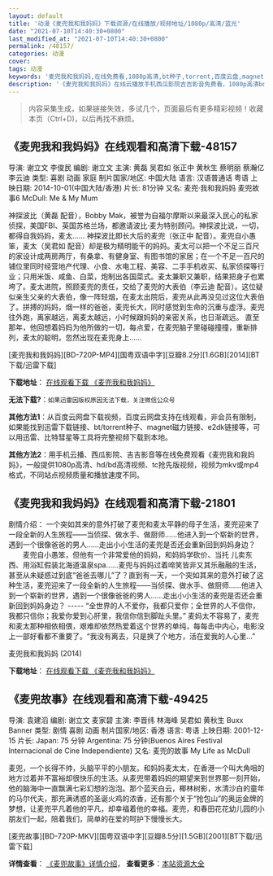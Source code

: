 ```yaml
---
layout: default
title: '动漫《麦兜我和我妈妈》下载资源/在线播放/视频地址/1080p/高清/蓝光'
date: "2021-07-10T14:40:30+0800"
last_modified_at: "2021-07-10T14:40:30+0800"
permalink: /48157/
categories: 动漫
cover:
tags: 动漫
keywords: '麦兜我和我妈妈,在线免费看,1080p高清,bt种子,torrent,百度云盘,magnet,磁力链,迅雷下载资源'
description: '《麦兜我和我妈妈》在线云播放手机西瓜影院吉吉影音免费看，1080p高清bd/hd未删减完整版和tc抢先枪版，mkv/mp4格式，附带bt/torrent种子、magnet/磁力链、百度云盘、网盘资源迅雷下载链接'
---
```


>内容采集生成，如果链接失效，多试几个，页面最后有更多精彩视频！收藏本页（Ctrl+D)，以后再找不麻烦。


## 《麦兜我和我妈妈》在线观看和高清下载-48157

导演: 谢立文 李俊民 编剧: 谢立文 主演: 黄磊 吴君如 张正中 黄秋生 蔡明丽 蔡瀚亿 李云迪 类型: 喜剧 动画 家庭 制片国家/地区: 中国大陆 语言: 汉语普通话 粤语 上映日期: 2014-10-01(中国大陆/香港) 片长: 81分钟 又名: 麦兜·我和我妈妈 麦兜故事6 McDull: Me & My Mum

神探波比（黄磊 配音），Bobby Mak，被誉为自福尔摩斯以来最深入民心的私家侦探，美国FBI、英国苏格兰场，都邀请波比·麦为特别顾问。神探波比说，一切，都得自我妈妈，麦太…… 神探波比即长大后的麦兜（张正中 配音）。麦兜自小愚笨，麦太（吴君如 配音）却是极为精明能干的妈妈。麦太可以把一个不足三百尺的家设计成两房两厅，有桑拿、有健身室、有图书馆的家居；在一个不足一百尺的铺位里同时经营地产代理、小食、水电工程、美容、二手手机收买、私家侦探等行业；只用米饭、咸鱼、白菜，炮制出各国菜式。麦太兼职又兼职，结果把身子也累垮了。麦太进院，照顾麦兜的责任，交给了麦兜的大表伯（李云迪 配音）。这位疑似亲生父亲的大表伯，像一阵轻烟，在麦太出院后，麦兜从此再没见过这位大表伯了。拼搏的妈妈，烟一样的爸爸，麦兜长大，同时感觉到生命的沉重与虚浮。麦兜往外跑，离家越远，离麦太越远，小时候跟妈妈的亲密关系，也日渐疏远。 直至那年，他回想着妈妈为他所做的一切，每点爱，在麦兜脑子里碰碰撞撞，重新排列，麦太的聪明，忽然出现在麦兜身上……


[麦兜我和我妈妈][BD-720P-MP4][国粤双语中字][豆瓣8.2分][1.6GB][2014][BT下载/迅雷下载]

**下载地址**： [在线观看下载 《麦兜我和我妈妈》](https://www.btdx8.com/torrent/mcdull_me_my_mum_2014.html) 


**无法下载?**：`如果迅雷因版权原因无法下载，关注微信公众号 `

**其他方法1**：从百度云网盘下载视频，百度云网盘支持在线观看，非会员有限制，如果能找到迅雷下载链接、bt/torrent种子、magnet磁力链接、e2dk链接等，可以用迅雷、比特彗星等工具将完整视频下载到本地。

**其他方法2**：用手机云播、西瓜影院、吉吉影音等在线免费观看《麦兜我和我妈妈》，一般提供1080p高清、hd/bd高清视频、tc抢先版视频，视频为mkv或mp4格式，不同站点视频质量和播放速度不同。


## 《麦兜我和我妈妈》在线观看和高清下载-21801

剧情介绍： 一个突如其来的意外打破了麦兜和麦太平静的母子生活，麦兜迎来了一段全新的人生旅程——当侦探、做水手、做厨师……他进入到一个崭新的世界，遇到一个很像爸爸的男人……走出小小生活的麦兜是否还会重新回到妈妈身边？ 　　麦兜自小愚笨，但他有一个非常爱他的妈妈，和妈妈学砍价、当托 儿卖东西、用浴缸假装北海道温泉spa……麦兜与妈妈过着啼笑皆非又其乐融融的生活，甚至从未疑惑过到底“爸爸去哪儿”了？直到有一天，一个突如其来的意外打破了这种生活，麦兜迎来了一段全新的人生旅程——当侦探、做水手、做厨师……他进入到一个崭新的世界，遇到一个很像爸爸的男人……走出小小生活的麦兜是否还会重新回到妈妈身边？ ----- “全世界的人不爱你，我都只爱你；全世界的人不信你，我都只信你；我爱你爱到心肝里，我信你信到脚趾头里。” 麦妈太不容易了，麦兜和麦太那种相依相偎，艰难却依然热爱着这个世界的单纯，每每击中内心，电影没上一部好看都不重要了。“我没有离去，只是换了个地方，活在爱我的人心里…”


麦兜我和我妈妈 (2014)

**下载地址**： [在线观看下载 《麦兜我和我妈妈》](https://www.btbtdy.me/btdy/dy929.html) 


## 《麦兜故事》在线观看和高清下载-49425

导演: 袁建滔 编剧: 谢立文 麦家碧 主演: 李晋纬 林海峰 吴君如 黄秋生 Buxx Banner 类型: 剧情 喜剧 动画 制片国家/地区: 香港 语言: 粤语 上映日期: 2001-12-15 片长: Japan: 75 分钟 Argentina: 75 分钟(Buenos Aires Festival Internacional de Cine Independiente) 又名: 麦兜的故事 My Life as McDull

麦兜，一个长得不帅，头脑平平的小朋友。和妈妈麦太太，在香港一个叫大角咀的地方过着并不富裕却很快乐的生活。从麦兜带着妈妈的期望来到世界那一刻开始，他的脑海中一直飘满七彩幻想的泡泡。那个蓝天白云，椰林树影，水清沙白的童年的马尔代夫，那充满诱惑的圣诞火鸡的浓香，还有那个关于“抢包山”的奥运金牌的梦想，让麦兜平凡着他的平凡，却幸福着他的幸福。麦兜，和春田花花幼儿园的小朋友们一起，陪着我们，简单的在爱的呵护下慢慢长大。


[麦兜故事][BD-720P-MKV][国粤双语中字][豆瓣8.5分][1.5GB][2001][BT下载/迅雷下载]

**详情查看**： [《麦兜故事》详情介绍](/movie/49425/)， **查看更多**：[本站资源大全](/movie/t/all/)

